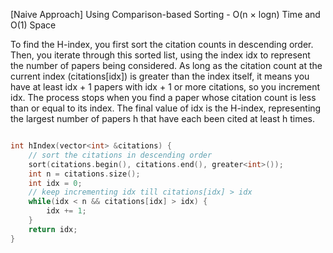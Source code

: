 <p>[Naive Approach] Using Comparison-based Sorting - O(n × logn) Time and O(1) Space

To find the H-index, you first sort the citation counts in descending order. Then, you iterate through this sorted list, using the index idx to represent the number of papers being considered. As long as the citation count at the current index (citations[idx]) is greater than the index itself, it means you have at least idx + 1 papers with idx + 1 or more citations, so you increment idx. The process stops when you find a paper whose citation count is less than or equal to its index. The final value of idx is the H-index, representing the largest number of papers h that have each been cited at least h times.</p>

```cpp

int hIndex(vector<int> &citations) {
    // sort the citations in descending order
    sort(citations.begin(), citations.end(), greater<int>());
    int n = citations.size();
    int idx = 0;
    // keep incrementing idx till citations[idx] > idx
	while(idx < n && citations[idx] > idx) {
        idx += 1;
    }
    return idx;
}

